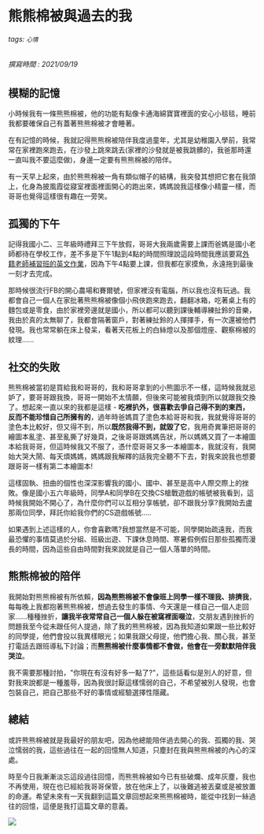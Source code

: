 # 熊熊棉被與過去的我
###### tags: `心情`
###### 撰寫時間 : 2021/09/19

## 模糊的記憶
小時候我有一條熊熊棉被，他的功能有點像卡通海綿寶寶裡面的安心小毯毯，睡前我都要確保自己有蓋著熊熊棉被才會睡著。

在有記憶的時候，我就記得熊熊棉被陪伴我度過童年，尤其是幼稚園入學前，我常常在家裡跑來跑去，在沙發上跳來跳去(家裡的沙發就是被我跳髒的，我爸那時還一直叫我不要這麼做)，身邊一定要有熊熊棉被的陪伴。

有一天早上起來，由於熊熊棉被一角有類似帽子的結構，我突發其想把它套在我頭上，化身為披風霞從寢室裡面裡面開心的跑出來，媽媽說我這樣像小精靈一樣，而哥哥也覺得這樣很有趣在一旁笑。


## 孤獨的下午
記得我國小二、三年級時禮拜三下午放假，哥哥大我兩歲需要上課而爸媽是國小老師都待在學校工作，差不多是下午1點到4點的時間照理說這段時間我應該要寫[外籍老師補習班的英文作業](https://goo.gl/maps/ozf7Y7EfQsYEKeR19)，因為下午4點要上課，但我都在家摸魚，永遠拖到最後一刻才去完成。

那時候很流行FB的開心農場和賽爾號，但家裡沒有電腦，所以我也沒有玩過。我都會自己一個人在家批著熊熊棉被像個小飛俠跑來跑去，翻翻冰箱，吃著桌上有的麵包或是零食，由於家裡旁邊就是國小，所以都可以聽到課後輔導練扯鈴的音樂，我由於真的太無聊了，我都會隔著窗戶，對著練扯鈴的人揮揮手，有一次還被他們發現。我也常常躺在床上發呆，看著天花板上的白絲燈以及那個燈座、觀察棉被的紋理......


## 社交的失敗
熊熊棉被當初是買給我和哥哥的，我和哥哥拿到的小熊圖示不一樣，這時候我就忌妒了，要哥哥跟我換，哥哥一開始不太情願，但後來可能被我煩到所以就跟我交換了。想起來一直以來的我都是這樣 - **吃裡扒外，很喜歡去爭自己得不到的東西，反而不能珍惜自己所擁有的**，過年時爸媽買了塗色本給哥哥和我，我就覺得哥哥的塗色本比較好，但又得不到，所以**既然我得不到，就毀了它**，我用奇異筆把哥哥的繪圖本亂塗、甚至亂撕了好幾頁，之後哥哥跟媽媽告狀，所以媽媽又買了一本繪圖本給我哥哥，但這時候我又不服了，憑什麼哥哥又多一本繪圖本，我就沒有，我開始大哭大鬧、每天煩媽媽，媽媽跟我解釋的話我完全聽不下去，對我來說我也想要跟哥哥一樣有第二本繪圖本!

這樣固執、扭曲的個性也深深影響我的國小、國中、甚至是高中人際交際上的挫敗。像是國小五六年級時，同學A和同學B在交換CS槍戰遊戲的帳號被我看到，這時候我開始不開心了，為什麼你們可以互相分享帳號，卻不跟我分享?我開始去盧那兩位同學，拜託你給我你們的CS遊戲帳號.....

如果遇到上述這樣的人，你會喜歡嗎?我想當然是不可能，同學開始疏遠我，而我最恐懼的事情莫過於分組、班級出遊、下課休息時間、寒暑假例假日那些孤獨而漫長的時間，因為這些自由時間對我來說就是自己一個人落單的時間。

## 熊熊棉被的陪伴
我開始對熊熊棉被有所依賴，**因為熊熊棉被不會像班上同學一樣不理我、排擠我**，每每晚上我都抱著熊熊棉被，想過去發生的事情、今天還是一樣自己一個人走回家......種種挫折，**讓我半夜常常自己一個人躲在被窩裡面啜泣**，交朋友遇到挫折的問題我至今從未跟任何人提過，除了我的熊熊棉被，因為我知道如果跟一些比較好的同學提，他們會投以我異樣眼光；如果我跟父母提，他們擔心我、關心我，甚至打電話去跟班導私下討論；而**熊熊棉被什麼事情都不會做，他會在一旁默默陪伴我哭泣**。

我不需要那種討拍，"你現在有沒有好多一點了?"，這些話看似是別人的好意，但對我來說都是一種羞辱，因為我很討厭這樣懦弱的自己，不希望被別人發現，也會包裝自己，把自己那些不好的事情或經驗選擇性隱藏。

## 總結
或許熊熊棉被就是我最好的朋友吧，因為他總能陪伴過去開心的我、孤獨的我、哭泣懦弱的我，這些過往在一起的回憶無人知道，只塵封在我與熊熊棉被的內心的深處。

時至今日我漸漸淡忘這段過往回憶，而熊熊棉被如今已有些破爛、成年灰塵，我也不再使用，現在也已經給我哥哥保管，放在他床上了，以後難逃被丟棄或是被放置的命運。希望未來有一天我翻到這篇文章回想起來熊熊棉被時，能從中找到一絲過往的回憶，這便是我打這篇文章的意義。

![](https://i.imgur.com/VcakSOI.jpg)
